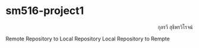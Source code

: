 # sm516-project1

<div align=right>กุลรวี สุธีพรวิโรจน์ </div>

Remote Repository to Local Repository
Local Repository to Rempte

